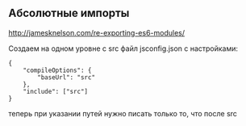 ## Абсолютные импорты

http://jamesknelson.com/re-exporting-es6-modules/

Создаем на одном уровне с src файл jsconfig.json с настройками:

```
{
    "compileOptions": {
        "baseUrl": "src"
    },
    "include": ["src"]
}
```

теперь при указании путей нужно писать только то, что после src

